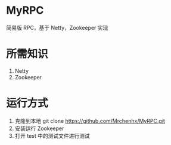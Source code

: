 # MyRPC
简易版 RPC，基于 Netty，Zookeeper 实现

# 所需知识
1. Netty
2. Zookeeper

# 运行方式
1. 克隆到本地 git clone https://github.com/Mrchenhx/MyRPC.git
2. 安装运行 Zookeeper
3. 打开 test 中的测试文件进行测试
